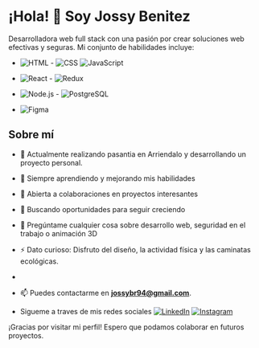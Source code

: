 <!--
**JossyBR/JossyBr** is a ✨ _special_ ✨ repository because its `README.md` (this file) appears on your GitHub profile.

Here are some ideas to get you started:

- 🔭 I’m currently working on ...
- 🌱 I’m currently learning ...
- 👯 I’m looking to collaborate on ...
- 🤔 I’m looking for help with ...
- 💬 Ask me about ...
- 📫 How to reach me: ...
- 😄 Pronouns: ...
- ⚡ Fun fact: ...
-->
# ¡Hola! 👋 Soy Jossy Benitez

Desarrolladora web full stack con una pasión por crear soluciones web efectivas y seguras. Mi conjunto de habilidades incluye:

- ![HTML](https://img.shields.io/badge/HTML-FF5733?style=for-the-badge&logo=html5&logoColor=white)  - ![CSS](https://img.shields.io/badge/CSS-1572B6?style=for-the-badge&logo=css3&logoColor=white)  ![JavaScript](https://img.shields.io/badge/JavaScript-F7DF1E?style=for-the-badge&logo=javascript&logoColor=black) 

- ![React](https://img.shields.io/badge/React-61DAFB?style=for-the-badge&logo=react&logoColor=black) - ![Redux](https://img.shields.io/badge/Redux-764ABC?style=for-the-badge&logo=redux&logoColor=white) 

- ![Node.js](https://img.shields.io/badge/Node.js-43853D?style=for-the-badge&logo=node.js&logoColor=white)  - ![PostgreSQL](https://img.shields.io/badge/PostgreSQL-336791?style=for-the-badge&logo=postgresql&logoColor=white)

- ![Figma](https://img.shields.io/badge/Figma-F24E1E?style=for-the-badge&logo=figma&logoColor=white)



## Sobre mí

- 💼 Actualmente realizando pasantia en Arriendalo y desarrollando un proyecto personal.
- 🌱 Siempre aprendiendo y mejorando mis habilidades
- 👯 Abierta a colaboraciones en proyectos interesantes
- 🤔 Buscando oportunidades para seguir creciendo
- 💬 Pregúntame cualquier cosa sobre desarrollo web, seguridad en el trabajo o animación 3D
- ⚡ Dato curioso: Disfruto del diseño, la actividad física y las caminatas ecológicas.
- 
- 📫 Puedes contactarme en **jossybr94@gmail.com**.

- Sigueme a traves de mis redes sociales
[![LinkedIn](https://img.shields.io/badge/LinkedIn-0077B5?style=for-the-badge&logo=linkedin&logoColor=white)](https://www.linkedin.com/in/joselin-benitez-rivas-ab2575189)
[![Instagram](https://img.shields.io/badge/Instagram-E4405F?style=for-the-badge&logo=instagram&logoColor=white)](https://www.instagram.com/jossybnitez/)



¡Gracias por visitar mi perfil! Espero que podamos colaborar en futuros proyectos.

